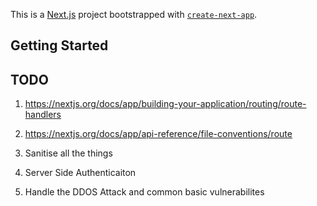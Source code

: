 This is a [Next.js](https://nextjs.org/) project bootstrapped with [`create-next-app`](https://github.com/vercel/next.js/tree/canary/packages/create-next-app).

## Getting Started

## TODO
1. https://nextjs.org/docs/app/building-your-application/routing/route-handlers
2. https://nextjs.org/docs/app/api-reference/file-conventions/route

3. Sanitise all the things
4. Server Side Authenticaiton
5. Handle the DDOS Attack and common basic vulnerabilites